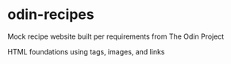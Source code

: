 # odin-recipes
Mock recipe website built per requirements from The Odin Project 

HTML foundations using tags, images, and links
